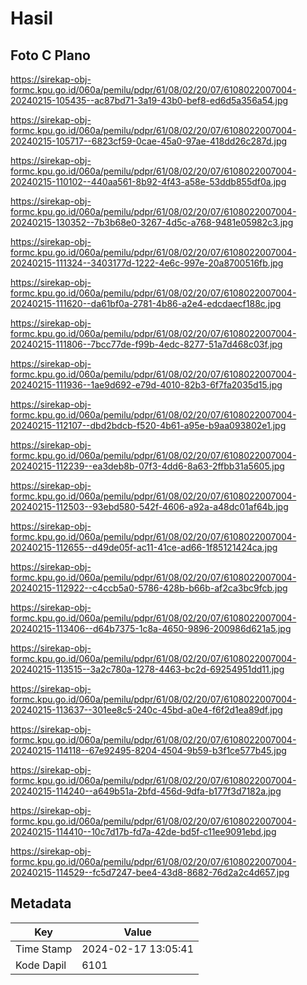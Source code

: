 # Hasil

## Foto C Plano

https://sirekap-obj-formc.kpu.go.id/060a/pemilu/pdpr/61/08/02/20/07/6108022007004-20240215-105435--ac87bd71-3a19-43b0-bef8-ed6d5a356a54.jpg

https://sirekap-obj-formc.kpu.go.id/060a/pemilu/pdpr/61/08/02/20/07/6108022007004-20240215-105717--6823cf59-0cae-45a0-97ae-418dd26c287d.jpg

https://sirekap-obj-formc.kpu.go.id/060a/pemilu/pdpr/61/08/02/20/07/6108022007004-20240215-110102--440aa561-8b92-4f43-a58e-53ddb855df0a.jpg

https://sirekap-obj-formc.kpu.go.id/060a/pemilu/pdpr/61/08/02/20/07/6108022007004-20240215-130352--7b3b68e0-3267-4d5c-a768-9481e05982c3.jpg

https://sirekap-obj-formc.kpu.go.id/060a/pemilu/pdpr/61/08/02/20/07/6108022007004-20240215-111324--3403177d-1222-4e6c-997e-20a8700516fb.jpg

https://sirekap-obj-formc.kpu.go.id/060a/pemilu/pdpr/61/08/02/20/07/6108022007004-20240215-111620--da61bf0a-2781-4b86-a2e4-edcdaecf188c.jpg

https://sirekap-obj-formc.kpu.go.id/060a/pemilu/pdpr/61/08/02/20/07/6108022007004-20240215-111806--7bcc77de-f99b-4edc-8277-51a7d468c03f.jpg

https://sirekap-obj-formc.kpu.go.id/060a/pemilu/pdpr/61/08/02/20/07/6108022007004-20240215-111936--1ae9d692-e79d-4010-82b3-6f7fa2035d15.jpg

https://sirekap-obj-formc.kpu.go.id/060a/pemilu/pdpr/61/08/02/20/07/6108022007004-20240215-112107--dbd2bdcb-f520-4b61-a95e-b9aa093802e1.jpg

https://sirekap-obj-formc.kpu.go.id/060a/pemilu/pdpr/61/08/02/20/07/6108022007004-20240215-112239--ea3deb8b-07f3-4dd6-8a63-2ffbb31a5605.jpg

https://sirekap-obj-formc.kpu.go.id/060a/pemilu/pdpr/61/08/02/20/07/6108022007004-20240215-112503--93ebd580-542f-4606-a92a-a48dc01af64b.jpg

https://sirekap-obj-formc.kpu.go.id/060a/pemilu/pdpr/61/08/02/20/07/6108022007004-20240215-112655--d49de05f-ac11-41ce-ad66-1f85121424ca.jpg

https://sirekap-obj-formc.kpu.go.id/060a/pemilu/pdpr/61/08/02/20/07/6108022007004-20240215-112922--c4ccb5a0-5786-428b-b66b-af2ca3bc9fcb.jpg

https://sirekap-obj-formc.kpu.go.id/060a/pemilu/pdpr/61/08/02/20/07/6108022007004-20240215-113406--d64b7375-1c8a-4650-9896-200986d621a5.jpg

https://sirekap-obj-formc.kpu.go.id/060a/pemilu/pdpr/61/08/02/20/07/6108022007004-20240215-113515--3a2c780a-1278-4463-bc2d-69254951dd11.jpg

https://sirekap-obj-formc.kpu.go.id/060a/pemilu/pdpr/61/08/02/20/07/6108022007004-20240215-113637--301ee8c5-240c-45bd-a0e4-f6f2d1ea89df.jpg

https://sirekap-obj-formc.kpu.go.id/060a/pemilu/pdpr/61/08/02/20/07/6108022007004-20240215-114118--67e92495-8204-4504-9b59-b3f1ce577b45.jpg

https://sirekap-obj-formc.kpu.go.id/060a/pemilu/pdpr/61/08/02/20/07/6108022007004-20240215-114240--a649b51a-2bfd-456d-9dfa-b177f3d7182a.jpg

https://sirekap-obj-formc.kpu.go.id/060a/pemilu/pdpr/61/08/02/20/07/6108022007004-20240215-114410--10c7d17b-fd7a-42de-bd5f-c11ee9091ebd.jpg

https://sirekap-obj-formc.kpu.go.id/060a/pemilu/pdpr/61/08/02/20/07/6108022007004-20240215-114529--fc5d7247-bee4-43d8-8682-76d2a2c4d657.jpg


## Metadata

| Key        | Value               |
| ---------- | ------------------- |
| Time Stamp | 2024-02-17 13:05:41 |
| Kode Dapil | 6101                |



